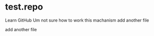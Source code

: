 # test.repo

Learn GitHub
Um not sure how to work this machanism 
add another file


add another file 
